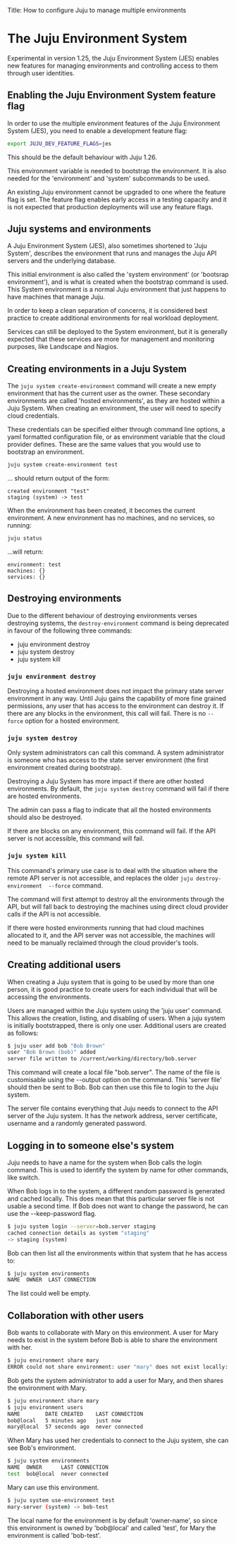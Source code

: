 Title: How to configure Juju to manage multiple environments

# The Juju Environment System

Experimental in version 1.25, the Juju Environment System (JES) enables new 
features for managing environments and controlling access to them through user 
identities.

## Enabling the Juju Environment System feature flag

In order to use the multiple environment features of the Juju Environment System 
(JES), you need to enable a development feature flag:

```bash
export JUJU_DEV_FEATURE_FLAGS=jes
```

This should be the default behaviour with Juju 1.26.

This environment variable is needed to bootstrap the environment. It is also
needed for the 'environment' and 'system' subcommands to be used.

An existing Juju environment cannot be upgraded to one where the feature flag
is set. The feature flag enables early access in a testing capacity and it is
not expected that production deployments will use any feature flags.

## Juju systems and environments

A Juju Environment System (JES), also sometimes shortened to 'Juju System',
describes the environment that runs and manages the Juju API servers and the
underlying database.

This initial environment is also called the 'system environment' 
(or 'bootsrap environment'), and is what is
created when the bootstrap command is used.  This System environment is a
normal Juju environment that just happens to have machines that manage Juju.

In order to keep a clean separation of concerns, it is considered best
practice to create additional environments for real workload deployment.

Services can still be deployed to the System environment, but it is generally
expected that these services are more for management and monitoring purposes,
like Landscape and Nagios.


## Creating environments in a Juju System

The `juju system create-environment` command will create a new empty
environment that has the current user as the owner. These secondary
environments are called 'hosted environments', as they are hosted within a
Juju System. When creating an environment, the user will need to specify cloud
credentials.

These credentials can be specified either through command line options, a yaml
formatted configuration file, or as environment variable that the cloud
provider defines. These are the same values that you would use to bootstrap an
environment.

```bash
juju system create-environment test
```
... should return output of the form:

```no-highlight
created environment "test"
staging (system) -> test
```

When the environment has been created, it becomes the current environment. A
new environment has no machines, and no services, so running:

```bash
juju status
```
...will return:

```no-highlight
environment: test
machines: {}
services: {}
```

## Destroying environments

Due to the different behaviour of destroying environments verses destroying
systems, the `destroy-environment` command is being deprecated in favour of
the following three commands:

- juju environment destroy
- juju system destroy
- juju system kill

### `juju environment destroy`

Destroying a hosted environment does not impact the primary state server
environment in any way.  Until Juju gains the capability of more fine grained
permissions, any user that has access to the environment can destroy it.  If
there are any blocks in the environment, this call will fail. There is no
`--force` option for a hosted environment.

### `juju system destroy`

Only system administrators can call this command. A system administrator is
someone who has access to the state server environment (the first environment
created during bootstrap).

Destroying a Juju System has more impact if there are other hosted
environments. By default, the `juju system destroy` command will fail if there
are hosted environments.

The admin can pass a flag to indicate that all the hosted environments should
also be destroyed.

If there are blocks on any environment, this command will fail.  If the API
server is not accessible, this command will fail.

### `juju system kill`

This command's primary use case is to deal with the situation where the remote
API server is not accessible, and replaces the older `juju destroy-environment 
--force` command.

The command will first attempt to destroy all the environments through the
API, but will fall back to destroying the machines using direct cloud provider
calls if the API is not accessible.

If there were hosted environments running that had cloud machines allocated to
it, and the API server was not accessible, the machines will need to be
manually reclaimed through the cloud provider's tools.

## Creating additional users

When creating a Juju system that is going to be used by more than one person,
it is good practice to create users for each individual that will be accessing
the environments.

Users are managed within the Juju system using the 'juju user' command. This
allows the creation, listing, and disabling of users. When a juju system is
initially bootstrapped, there is only one user.  Additional users are created
as follows:

```bash
$ juju user add bob "Bob Brown"
user "Bob Brown (bob)" added
server file written to /current/working/directory/bob.server
```

This command will create a local file "bob.server". The name of the file is
customisable using the --output option on the command. This 'server file'
should then be sent to Bob. Bob can then use this file to login to the Juju
system.

The server file contains everything that Juju needs to connect to the API
server of the Juju system. It has the network address, server certificate,
username and a randomly generated password.

## Logging in to someone else's system

Juju needs to have a name for the system when Bob calls the login command.
This is used to identify the system by name for other commands, like switch.

When Bob logs in to the system, a different random password is generated and
cached locally. This does mean that this particular server file is not usable
a second time. If Bob does not want to change the password, he can use the
--keep-password flag.

```bash
$ juju system login --server=bob.server staging
cached connection details as system "staging"
-> staging (system)
```

Bob can then list all the environments within that system that he has access
to:

```bash
$ juju system environments
NAME  OWNER  LAST CONNECTION
```

The list could well be empty.

## Collaboration with other users

Bob wants to collaborate with Mary on this environment. A user for Mary needs
to exist in the system before Bob is able to share the environment with her.

```bash
$ juju environment share mary
ERROR could not share environment: user "mary" does not exist locally: user "mary" not found
```

Bob gets the system administrator to add a user for Mary, and then shares the
environment with Mary.

```bash
$ juju environment share mary
$ juju environment users
NAME        DATE CREATED    LAST CONNECTION
bob@local   5 minutes ago   just now
mary@local  57 seconds ago  never connected
```

When Mary has used her credentials to connect to the Juju system, she can see
Bob's environment.

```bash
$ juju system environments
NAME  OWNER      LAST CONNECTION
test  bob@local  never connected
```

Mary can use this environment.

```bash
$ juju system use-environment test
mary-server (system) -> bob-test
```

The local name for the environment is by default 'owner-name', so since this
environment is owned by 'bob@local' and called 'test', for Mary the environment
is called 'bob-test'.

